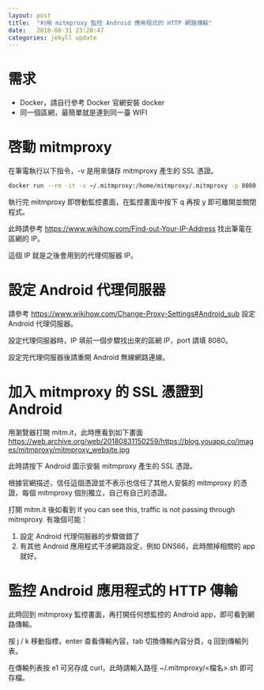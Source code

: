 ```yaml
---
layout: post
title:  "利用 mitmproxy 監控 Android 應用程式的 HTTP 網路傳輸"
date:   2018-08-31 23:28:47
categories: jekyll update
---
```


# 需求

- Docker，請自行參考 Docker 官網安裝 docker
- 同一個區網，最簡單就是連到同一臺 WIFI

# 啓動 mitmproxy

在筆電執行以下指令，-v 是用來儲存 mitmproxy 產生的 SSL 憑證。

```sh
docker run --rm -it -v ~/.mitmproxy:/home/mitmproxy/.mitmproxy -p 8080:8080 mitmproxy/mitmproxy
```

執行完 mitmproxy 即啓動監控畫面，在監控畫面中按下 q 再按 y 即可離開並關閉程式。

此時請參考 https://www.wikihow.com/Find-out-Your-IP-Address 找出筆電在區網的 IP。

這個 IP 就是之後會用到的代理伺服器 IP。

# 設定 Android 代理伺服器

請參考 https://www.wikihow.com/Change-Proxy-Settings#Android_sub 設定 Android 代理伺服器。

設定代理伺服器時，IP 填前一個步驟找出來的區網 IP，port 請填 8080。

設定完代理伺服器後請重開 Android 無線網路連線。

# 加入 mitmproxy 的 SSL 憑證到 Android

用瀏覽器打開 mitm.it，此時應看到如下畫面 https://web.archive.org/web/20180831150259/https://blog.youapp.co/images/mitmproxy/mitmproxy_website.jpg

此時請按下 Android 圖示安裝 mitmproxy 產生的 SSL 憑證。

根據官網描述，信任這個憑證並不表示也信任了其他人安裝的 mitmproxy 的憑證，每個 mitmproxy 個別獨立，自己有自己的憑證。

打開 mitm.it 後如看到 If you can see this, traffic is not passing through mitmproxy. 有幾個可能：

1. 設定 Android 代理伺服器的步驟做錯了
2. 有其他 Android 應用程式干涉網路設定，例如 DNS66，此時關掉相關的 app 就好。

# 監控 Android 應用程式的 HTTP 傳輸

此時回到 mitmproxy 監控畫面，再打開任何想監控的 Android app，即可看到網路傳輸。

按 j / k 移動指標，enter 查看傳輸內容，tab 切換傳輸內容分頁，q 回到傳輸列表。

在傳輸列表按 e1 可另存成 curl，此時請輸入路徑 ~/.mitmproxy/<檔名>.sh 即可存檔。
